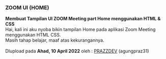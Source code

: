 <html>
<h3>ZOOM UI (HOME)</h3>
<b>Membuat Tampilan UI ZOOM Meeting part Home menggunakan HTML & CSS</b><br>
Hai, kali ini aku nyoba bikin tampilan Home pada aplikasi Zoom Meeting menggunakan HTML CSS.<br>
Masih tahap belajar, maaf atas kekurangannya.<br><br>
  DIupload pada <b>Ahad, 10 April 2022</b> oleh : <a href="http://github.com/agungpraz31">PRAZZDEV</a> (agungpraz31)
</html>
